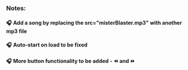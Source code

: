 ### Notes:
#### 🎧 Add a song by replacing the src="misterBlaster.mp3" with another mp3 file
#### 🎧 Auto-start on load to be fixed
#### 🎧 More button functionality to be added - ⏪ and ⏩

